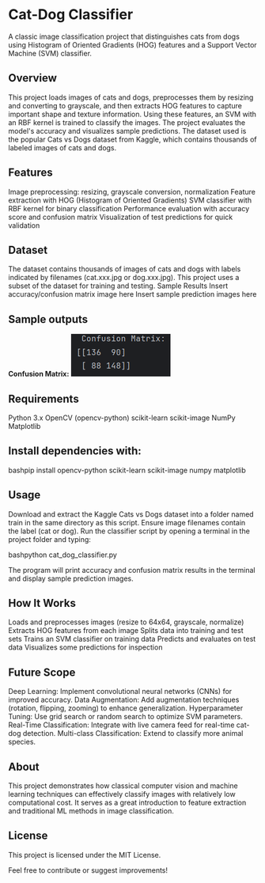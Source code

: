 # Cat-Dog Classifier
A classic image classification project that distinguishes cats from dogs using Histogram of Oriented Gradients (HOG) features and a Support Vector Machine (SVM) classifier.

## Overview
This project loads images of cats and dogs, preprocesses them by resizing and converting to grayscale, and then extracts HOG features to capture important shape and texture information. Using these features, an SVM with an RBF kernel is trained to classify the images. The project evaluates the model's accuracy and visualizes sample predictions.
The dataset used is the popular Cats vs Dogs dataset from Kaggle, which contains thousands of labeled images of cats and dogs.

## Features
Image preprocessing: resizing, grayscale conversion, normalization
Feature extraction with HOG (Histogram of Oriented Gradients)
SVM classifier with RBF kernel for binary classification
Performance evaluation with accuracy score and confusion matrix
Visualization of test predictions for quick validation

## Dataset
The dataset contains thousands of images of cats and dogs with labels indicated by filenames (cat.xxx.jpg or dog.xxx.jpg). This project uses a subset of the dataset for training and testing.
Sample Results
Insert accuracy/confusion matrix image here
Insert sample prediction images here

## Sample outputs
**Confusion Matrix:**
![Image Alt](https://github.com/KrishnaMohan2808/Cat-Dog-classifier-using-SVM/blob/de87e5a53df6c66f7fed7b798f8578ec2bc29a80/Screenshot%202025-05-16%20232310.png)


## Requirements
Python 3.x
OpenCV (opencv-python)
scikit-learn
scikit-image
NumPy
Matplotlib

## Install dependencies with:
bashpip install opencv-python scikit-learn scikit-image numpy matplotlib

## Usage
Download and extract the Kaggle Cats vs Dogs dataset into a folder named train in the same directory as this script.
Ensure image filenames contain the label (cat or dog).
Run the classifier script by opening a terminal in the project folder and typing:

bashpython cat_dog_classifier.py

The program will print accuracy and confusion matrix results in the terminal and display sample prediction images.

## How It Works
Loads and preprocesses images (resize to 64x64, grayscale, normalize)
Extracts HOG features from each image
Splits data into training and test sets
Trains an SVM classifier on training data
Predicts and evaluates on test data
Visualizes some predictions for inspection

## Future Scope
Deep Learning: Implement convolutional neural networks (CNNs) for improved accuracy.
Data Augmentation: Add augmentation techniques (rotation, flipping, zooming) to enhance generalization.
Hyperparameter Tuning: Use grid search or random search to optimize SVM parameters.
Real-Time Classification: Integrate with live camera feed for real-time cat-dog detection.
Multi-class Classification: Extend to classify more animal species.


## About
This project demonstrates how classical computer vision and machine learning techniques can effectively classify images with relatively low computational cost. It serves as a great introduction to feature extraction and traditional ML methods in image classification.

## License
This project is licensed under the MIT License.

Feel free to contribute or suggest improvements!
